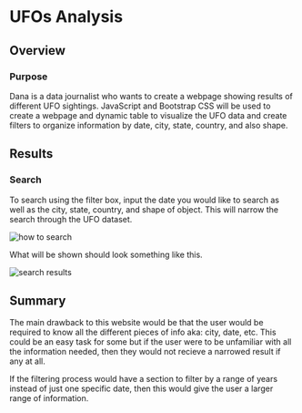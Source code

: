 # UFOs Analysis

## Overview

### Purpose
Dana is a data journalist who wants to create a webpage showing results of different UFO sightings. JavaScript and Bootstrap CSS will be used to create a webpage and dynamic table to visualize the UFO data and create filters to organize information by date, city, state, country, and also shape. 

## Results

### Search
To search using the filter box, input the date you would like to search as well as the city, state, country, and shape of object. This will narrow the search through the UFO dataset. 

![how to search](https://user-images.githubusercontent.com/114125836/222621728-92f7451d-d2ed-47f9-9d5a-e3e335c93f26.PNG)

What will be shown should look something like this.

![search results](https://user-images.githubusercontent.com/114125836/222622069-efc22f68-fbd3-45a2-b12b-36c7a5a9d711.PNG)


## Summary 

The main drawback to this website would be that the user would be required to know all the different pieces of info aka: city, date, etc. This could be an easy task for some but if the user were to be unfamiliar with all the information needed, then they would not recieve a narrowed result if any at all.

If the filtering process would have a section to filter by a range of years instead of just one specific date, then this would give the user a larger range of information.
